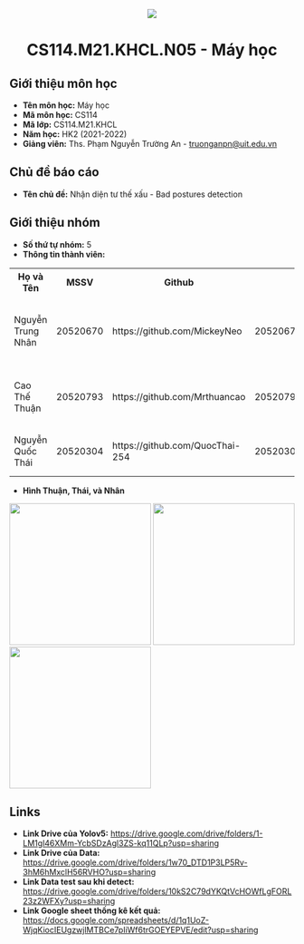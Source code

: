<p align="center">
   <a href="https://www.uit.edu.vn/">
      <img src="https://i.imgur.com/WmMnSRt.png" border="none">
   </a>
</p>
<h1 align="center">
    CS114.M21.KHCL.N05 - Máy học
</h1>

<h2>
   Giới thiệu môn học   
</h2>

- **Tên môn học:** Máy học
- **Mã môn học:** CS114
- **Mã lớp:** CS114.M21.KHCL
- **Năm học:** HK2 (2021-2022)
- **Giảng viên:** Ths. Phạm Nguyễn Trường An - truonganpn@uit.edu.vn

<h2>
  Chủ đề báo cáo 
</h2>

- **Tên chủ đề:** Nhận diện tư thế xấu - Bad postures detection

<h2>
   Giới thiệu nhóm
</h2>

- **Số thứ tự nhóm:** 5
- **Thông tin thành viên:** 

<table align="center">
      <tr>
       <th>Họ và Tên</th>
       <th>MSSV</th>
       <th>Github</th>
       <th>Email</th>
       <th>Sở thích</th>
       <th>Quê quán</th>
      </tr>
      <tr>
       <td>Nguyễn Trung Nhân</td>
       <td>20520670</td>
       <td>https://github.com/MickeyNeo</td>
       <td>20520670@gm.uit.edu.vn</td>  
       <td>Chơi game, chơi cổ phiếu, ...</td>
       <td>Bà Rịa</td>
      </tr>
      <tr>
       <td>Cao Thế Thuận</td>
       <td>20520793</td>
       <td>https://github.com/Mrthuancao</td>
       <td>20520793@gm.uit.edu.vn</td>  
       <td>Chơi nhạc, chơi game, ...</td>
       <td>An Giang</td>
      </tr>
      <tr>
       <td>Nguyễn Quốc Thái</td>
       <td>20520304</td>
       <td>https://github.com/QuocThai-254</td>
       <td>20520304@gm.uit.edu.vn</td>  
       <td>Chơi game, đi bơi, ...</td>
       <td>Vĩnh Long</td>
      </tr>
</table>

- **Hình Thuận, Thái, và Nhân**

<img src="https://user-images.githubusercontent.com/79263846/162103920-05ec2baa-ff6d-4ffd-93af-e408bb47d9dc.jpg" width=250> <img src="https://user-images.githubusercontent.com/79263846/162101923-3ad8fb8b-4a8d-464a-b134-6c47263c4e13.jpg" width=250> <img src="https://user-images.githubusercontent.com/79263846/162102685-6be278f0-53f7-438f-85cd-1d22afb29c31.jpg" width=250> 

<h2>
   Links
</h2>

- **Link Drive của Yolov5:** https://drive.google.com/drive/folders/1-LM1gl46XMm-YcbSDzAgl3ZS-kq11QLp?usp=sharing 
- **Link Drive của Data:** https://drive.google.com/drive/folders/1w70_DTD1P3LP5Rv-3hM6hMxclH56RVHO?usp=sharing
- **Link Data test sau khi detect:** https://drive.google.com/drive/folders/10kS2C79dYKQtVcHOWfLgFORL23z2WFXy?usp=sharing
- **Link Google sheet thống kê kết quả:** https://docs.google.com/spreadsheets/d/1q1UoZ-WjqKiocIEUgzwjlMTBCe7pIiWf6trGOEYEPVE/edit?usp=sharing


